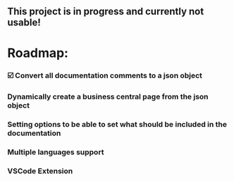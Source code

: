 ## This project is in progress and currently not usable!

# Roadmap:

### ☑️ Convert all documentation comments to a json object
### Dynamically create a business central page from the json object
### Setting options to be able to set what should be included in the documentation
### Multiple languages support
### VSCode Extension